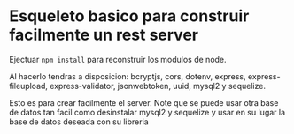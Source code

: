 # Esqueleto basico para construir facilmente un rest server

Ejectuar ```npm install``` para reconstruir los modulos de node.

Al hacerlo tendras a disposicion:
bcryptjs, cors, dotenv, express, express-fileupload, express-validator, jsonwebtoken, uuid, mysql2 y sequelize.

Esto es para crear facilmente el server. Note que se puede 
usar otra base de datos tan facil como desinstalar mysql2 y
sequelize y usar en su lugar la base de datos deseada con su libreria
